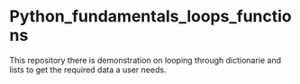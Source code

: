 # Python_fundamentals_loops_functions

This repository there is demonstration on looping through dictionarie and lists to get the required data a user needs.
